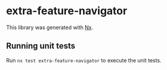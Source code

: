 # extra-feature-navigator

This library was generated with [Nx](https://nx.dev).

## Running unit tests

Run `nx test extra-feature-navigator` to execute the unit tests.
